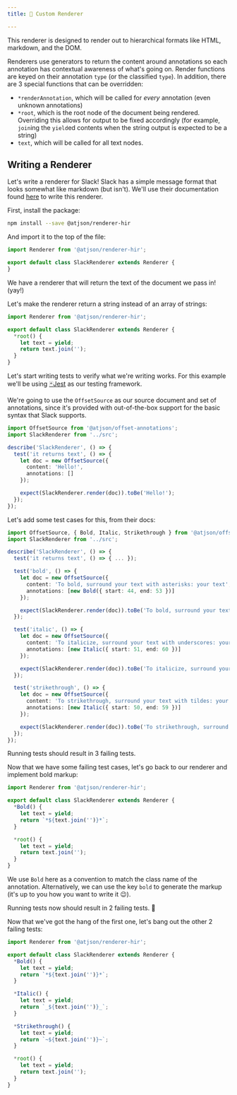 ```yaml
---
title: 🌳 Custom Renderer

---
```


This renderer is designed to render out to hierarchical formats like HTML, markdown, and the DOM.

Renderers use generators to return the content around annotations so each annotation has contextual awareness of what's going on. Render functions are keyed on their annotation `type` (or the classified `type`). In addition, there are 3 special functions that can be overridden:

- `*renderAnnotation`, which will be called for _every_ annotation (even unknown annotations)
- `*root`, which is the root node of the document being rendered. Overriding this allows for output to be fixed accordingly (for example, `join`ing the `yield`ed contents when the string output is expected to be a string)
- `text`, which will be called for all text nodes.

## Writing a Renderer

Let's write a renderer for Slack! Slack has a simple message format that looks somewhat like markdown (but isn't). We'll use their documentation found [here](https://get.slack.help/hc/en-us/articles/202288908-Format-your-messages) to write this renderer.

First, install the package:

```bash
npm install --save @atjson/renderer-hir
```

And import it to the top of the file:

```ts
import Renderer from '@atjson/renderer-hir';

export default class SlackRenderer extends Renderer {
}
```

We have a renderer that will return the text of the document we pass in! (yay!)

Let's make the renderer return a string instead of an array of strings:

```ts
import Renderer from '@atjson/renderer-hir';

export default class SlackRenderer extends Renderer {
  *root() {
    let text = yield;
    return text.join('');
  }
}
```

Let's start writing tests to verify what we're writing works. For this example we'll be using [🃏Jest](https://jestjs.io) as our testing framework.

We're going to use the `OffsetSource` as our source document and set of annotations, since it's provided with out-of-the-box support for the basic syntax that Slack supports.

```ts
import OffsetSource from '@atjson/offset-annotations';
import SlackRenderer from '../src';

describe('SlackRenderer', () => {
  test('it returns text', () => {
    let doc = new OffsetSource({
      content: 'Hello!',
      annotations: []
    });

    expect(SlackRenderer.render(doc)).toBe('Hello!');
  });
});
```

Let's add some test cases for this, from their docs:

```ts
import OffsetSource, { Bold, Italic, Strikethrough } from '@atjson/offset-annotations';
import SlackRenderer from '../src';

describe('SlackRenderer', () => {
  test('it returns text', () => { ... });

  test('bold', () => {
    let doc = new OffsetSource({
      content: 'To bold, surround your text with asterisks: your text',
      annotations: [new Bold({ start: 44, end: 53 })]
    });

    expect(SlackRenderer.render(doc)).toBe('To bold, surround your text with asterisks: *your text*');
  });

  test('italic', () => {
    let doc = new OffsetSource({
      content: 'To italicize, surround your text with underscores: your text',
      annotations: [new Italic({ start: 51, end: 60 })]
    });

    expect(SlackRenderer.render(doc)).toBe('To italicize, surround your text with underscores: _your text_');
  });

  test('strikethrough', () => {
    let doc = new OffsetSource({
      content: 'To strikethrough, surround your text with tildes: your text',
      annotations: [new Italic({ start: 50, end: 59 })]
    });

    expect(SlackRenderer.render(doc)).toBe('To strikethrough, surround your text with tildes: ~your text~');
  });
});
```

Running tests should result in 3 failing tests.

Now that we have some failing test cases, let's go back to our renderer and implement bold markup:

```ts
import Renderer from '@atjson/renderer-hir';

export default class SlackRenderer extends Renderer {
  *Bold() {
    let text = yield;
    return `*${text.join('')}*`;
  }

  *root() {
    let text = yield;
    return text.join('');
  }
}
```

We use `Bold` here as a convention to match the class name of the annotation. Alternatively, we can use the key `bold` to generate the markup (it's up to you how you want to write it 😉).

Running tests now should result in 2 failing tests. 🎉

Now that we've got the hang of the first one, let's bang out the other 2 failing tests:

```ts
import Renderer from '@atjson/renderer-hir';

export default class SlackRenderer extends Renderer {
  *Bold() {
    let text = yield;
    return `*${text.join('')}*`;
  }

  *Italic() {
    let text = yield;
    return `_${text.join('')}_`;
  }

  *Strikethrough() {
    let text = yield;
    return `~${text.join('')}~`;
  }

  *root() {
    let text = yield;
    return text.join('');
  }
}
```
